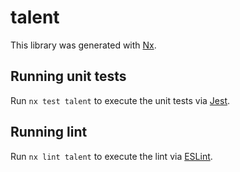 # talent

This library was generated with [Nx](https://nx.dev).

## Running unit tests

Run `nx test talent` to execute the unit tests via [Jest](https://jestjs.io).

## Running lint

Run `nx lint talent` to execute the lint via [ESLint](https://eslint.org/).
